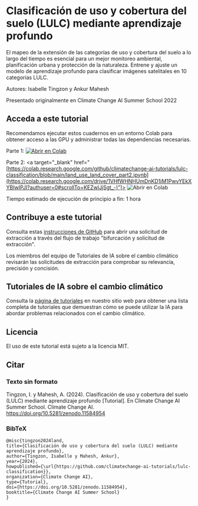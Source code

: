 # Clasificación de uso y cobertura del suelo (LULC) mediante aprendizaje profundo
El mapeo de la extensión de las categorías de uso y cobertura del suelo a lo largo del tiempo es esencial para un mejor monitoreo ambiental, planificación urbana y protección de la naturaleza. Entrene y ajuste un modelo de aprendizaje profundo para clasificar imágenes satelitales en 10 categorías LULC.

Autores: Isabelle Tingzon y Ankur Mahesh

Presentado originalmente en Climate Change AI Summer School 2022

## Acceda a este tutorial

Recomendamos ejecutar estos cuadernos en un entorno Colab para obtener acceso a las GPU y administrar todas las dependencias necesarias.

Parte 1: <a target="_blank" href="https://colab.research.google.com/github/climatechange-ai-tutorials/lulc-classification/blob/main/land_use_land_cover_part1.ipynb">
<img src="https://colab.research.google.com/assets/colab-badge.svg" alt="Abrir en Colab"/>
</a>

Parte 2: <a target="_blank" href="[https://colab.research.google.com/github/climatechange-ai-tutorials/lulc-classification/blob/main/land_use_land_cover_part2.ipynb](https://colab.research.google.com/drive/1VHfWHNHUmDnKD1jM1PwvYEkXYBIwIPJI?authuser=0#scrollTo=KEZwlJjSgt_-)"]>
<img src="https://colab.research.google.com/assets/colab-badge.svg" alt="Abrir en Colab"/>
</a>

Tiempo estimado de ejecución de principio a fin: 1 hora

## Contribuye a este tutorial

Consulta estas [instrucciones de GitHub](https://docs.github.com/en/get-started/exploring-projects-on-github/contributing-to-a-project#about-forking) para abrir una solicitud de extracción a través del flujo de trabajo "bifurcación y solicitud de extracción".

Los miembros del equipo de Tutoriales de IA sobre el cambio climático revisarán las solicitudes de extracción para comprobar su relevancia, precisión y concisión.

## Tutoriales de IA sobre el cambio climático
Consulta la [página de tutoriales](https://www.climatechange.ai/tutorials?) en nuestro sitio web para obtener una lista completa de tutoriales que demuestran cómo se puede utilizar la IA para abordar problemas relacionados con el cambio climático.

## Licencia
El uso de este tutorial está sujeto a la licencia MIT.

## Citar

### Texto sin formato
Tingzon, I. y Mahesh, A. (2024). Clasificación de uso y cobertura del suelo (LULC) mediante aprendizaje profundo [Tutorial]. En Climate Change AI Summer School. Climate Change AI. https://doi.org/10.5281/zenodo.11584954

### BibTeX

```
@misc{tingzon2024land,
title={Clasificación de uso y cobertura del suelo (LULC) mediante aprendizaje profundo},
author={Tingzon, Isabelle y Mahesh, Ankur},
year={2024},
howpublished={\url{https://github.com/climatechange-ai-tutorials/lulc-classification}},
organization={Climate Change AI},
type={Tutorial},
doi={https://doi.org/10.5281/zenodo.11584954},
booktitle={Climate Change AI Summer School}
}
```

